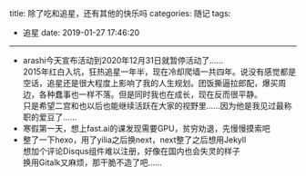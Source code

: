 title: 除了吃和追星，还有其他的快乐吗
categories: 随记
tags:
  - 追星
date: 2019-01-27 17:46:20
---
* arashi今天宣布活动到2020年12月31日就暂停活动了……<br/>2015年红白入坑，狂热追星一年半，现在冷却爬墙一共四年。说没有感觉都是空话，追星还是很大程度上影响了我的人生规划。团饭撕逼拉郎配，爆买周边，各种蠢事也一样不落。但是同时我也在成长，现在反而很平静。<br/>只是希望二宫和也以后也能继续活跃在大家的视野里……因为他是我见过最称职的爱豆了……
* 寒假第一天，想上fast.ai的课发现需要GPU，贫穷劝退，先慢慢摸索吧
* 整了一下hexo，用了yilia之后换next，next整了之后想用Jekyll<br/>想加个评论Disqus组件难以注册，好像在国内也会失灵的样子<br/>换用Gitalk又麻烦，那干脆不造了吧……
